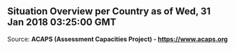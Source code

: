 ## Situation Overview per Country as of Wed, 31 Jan 2018 03:25:00 GMT

Source: **ACAPS (Assessment Capacities Project) - https://www.acaps.org**